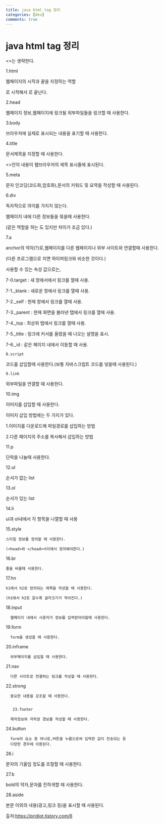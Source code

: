 ```yaml
---
title: java html tag 정리
categories: [dev]
comments: true
---
```

java html tag 정리
=============

<>는 생략한다.

1.html

웹페이지의 시작과 끝을 지정하는 역할
  
<html>로 시작해서 </html>로 끝난다.
  
2.head
  
웹페이지 정보,웹페이지에 링크될 외부파일들을 링크할 때 사용한다.
  
  3.body
  
  브라우저에 실제로 표시되는 내용을 표기할 때 사용한다.
  
 4.title
  
문서제목을 지정할 때 사용한다.

<>안의 내용이 웹브라우저의 제목 표시줄에 표시된다.
  
   5.meta

문자 인코딩(코드화,암호화),문서의 키워드 및 요약을 작성할 때 사용된다.
  
   6.div
    
독자적으로 의미를 가지지 않는다.
  
웹페이지 내에 다른 정보들을 묶을때 사용한다.
  
(같은 역할을 하는 <span>도 있지만 차이가 조금 있다.)
  
   7.a 
   
anchor의 약자(?)로,웹페이지를 다른 웹페이지나 외부 사이트와 연결할때 사용한다.
  
(다른 프로그램으로 치면 하이퍼링크와 비슷한 것이다.)
  
사용할 수 있는 속성 값으로는,
 
 7-0.target : 새 창에서에서 링크를 열때 사용. 
  
 7-1._blank : 새로운 창에서 링크를 열때 사용.
  
 7-2._self : 현재 창에서 링크를 열때 사용.

 7-3._parent : 현재 화면을 불러낸 탭에서 링크를 열때 사용.
  
 7-4._top : 최상위 탭에서 링크를 열때 사용.
  
 7-5._title : 링크에 커서를 올렸을 때 나오는 설명을 표시.
  
 7-6._id : 같은 페이지 내에서 이동할 때 사용.
   
    8.script
  
  코드를 삽입할때 사용한다.(보통 자바스크립트 코드를 넣을때 사용된다.)
  
    9.link
  
  외부파일을 연결할 때 사용한다.
  
   10.img
  
  이미지를 삽입할 때 사용한다.
  
  이미지 삽입 방법에는 두 가지가 있다.
  
  1.이미지를 다운로드해 파일경로를 삽입하는 방법
  
  2.다른 페이지의 주소를 복사해서 삽입하는 방법
  
  11.p
  
  단락을 나눌때 사용한다.
  
  12.ul 
  
  순서가 없는 list
  
   13.ol
  
  순서가 있는 list
  
 14.li
  
  ul과 ol내에서 각 항목을 나열할 때 사용
    
    
  15.style
    
    스타일 정보를 정의할 때 사용한다.
    
    (<head>와 </head>사이에서 정의해야한다.)
    
   
    
   16.br
    
    줄을 바꿀때 사용한다.
    
    
    
   17.hn
    
    h1에서 h2로 정의되는 제목을 작성할 때 사용한다.
      
    (h1에서 h2로 갈수록 글자크기가 작아진다.)
      
    
      
      
   18.input
      
      웹페이지 내에서 사용자가 정보를 입력받아야할때 사용한다.
    
      
   19.form
     
      form을 생성할 때 사용한다.
      
      
   20.inframe
      
      외부페이지를 삽입할 때 사용한다.
      
      
   21.nav
      
      다른 사이트로 연결하는 링크를 작성할 때 사용한다.
      
      
   22.strong
      
      중요한 내용을 강조할 때 사용한다.
      
      
       23.footer
      
      제작정보와 저작권 경보를 작성할 때 사용한다.
      
      
   24.button
      
      form의 요소 중 하나로,버튼을 누름으로써 입력한 값이 전송되는 등
      다양한 경우에 이용된다.
  
      
      
  26.i
     
   문자의 기울임 정도를 조절할 때 사용한다.
      
  
  
   27.b
      
   bold의 약자,문자를 진하게할 때 사용한다. 
      
 
  
  
   28.aside
      
  본문 이외의 내용(광고,링크 등)을 표시할 때 사용된다.    
      
    
  
출처:https://pridiot.tistory.com/6
